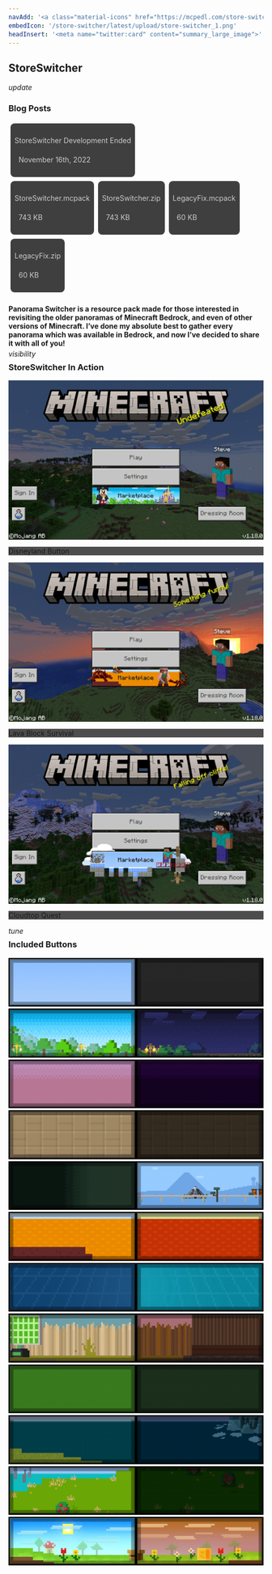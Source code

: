 ```yaml
---
navAdd: '<a class="material-icons" href="https://mcpedl.com/store-switcher/">link</a>'
embedIcon: '/store-switcher/latest/upload/store-switcher_1.png'
headInsert: '<meta name="twitter:card" content="summary_large_image">'
---
```

## StoreSwitcher
<div class="changelog-container closeable" style="background: transparent;padding: 0;"><div><i class="material-icons">update</i><h3>Blog Posts</h3><i class="material-icons"></i></div><div style="display: inherit;"><div class="home-content-container"><a class="home-content-container" style="border-radius:8px;background: #222d;padding:8px;color:#ccc;display:inline-block;margin:4px;line-height: 24px;text-decoration: none;" href="/updates/storeswitcher-development-ended-nov1622"><p class="dreamsdb infotitle">StoreSwitcher Development Ended</p><p class="dreamsdb infostats" style="margin-left:8px">November 16th, 2022</p></a></div></div></div><div class="home-content-container"><a class="home-content-container" style="border-radius:8px;background: #222d;padding:8px;color:#ccc;display:inline-block;margin:4px;line-height: 24px;text-decoration: none;" href="https://drive.google.com/uc?confirm=t&amp;id=1lrhoBtsVFJQ2i-AEcnFsQ5IzL5qYKGFS"><p class="dreamsdb infotitle">StoreSwitcher.mcpack</p><p class="dreamsdb infostats" style="margin-left:8px">743 KB</p></a><a class="home-content-container" style="border-radius:8px;background: #222d;padding:8px;color:#ccc;display:inline-block;margin:4px;line-height: 24px;text-decoration: none;" href="https://drive.google.com/uc?confirm=t&amp;id=1vhwEVUISEz1qWk0jlREYQWvIl6RxErkv"><p class="dreamsdb infotitle">StoreSwitcher.zip</p><p class="dreamsdb infostats" style="margin-left:8px">743 KB</p></a><a class="home-content-container" style="border-radius:8px;background: #222d;padding:8px;color:#ccc;display:inline-block;margin:4px;line-height: 24px;text-decoration: none;" href="https://drive.google.com/uc?confirm=t&amp;id=1IVAPW5JtmIzLRDDRzIXva7WnbFCwu19O"><p class="dreamsdb infotitle">LegacyFix.mcpack</p><p class="dreamsdb infostats" style="margin-left:8px">60 KB</p></a><a class="home-content-container" style="border-radius:8px;background: #222d;padding:8px;color:#ccc;display:inline-block;margin:4px;line-height: 24px;text-decoration: none;" href="https://drive.google.com/uc?confirm=t&amp;id=1RruNNL2r-GCpbNYQYxuOeCp_Y3oigLnn"><p class="dreamsdb infotitle">LegacyFix.zip</p><p class="dreamsdb infostats" style="margin-left:8px">60 KB</p></a></div><div class="changelog-container"><h4 style="margin-bottom: 4px;">Panorama Switcher is a resource pack made for those interested in revisiting the older panoramas of Minecraft Bedrock, and even of other versions of Minecraft. I’ve done my absolute best to gather every panorama which was available in Bedrock, and now I’ve decided to share it with all of you!</h4><i class="material-icons" style="margin-top: 8px;">visibility</i><h3 id="extra-functions" style="margin-top: 8px;">StoreSwitcher In Action</h3><a style="display:block"></a><a class="home-content-image" style="width:auto"><img src="./upload/store-switcher_2.png" alt="Disneyland Button" style="display:block;width:auto;max-width:100%;aspect-ratio:auto"><p style="background:#222c">Disneyland Button</p></a><a class="home-content-image" style="width:auto"><img src="./upload/store-switcher_3.png" alt="Lava Block Survival" style="display:block;width:auto;max-width:100%;aspect-ratio:auto"><p style="background:#222c">Lava Block Survival</p></a><a class="home-content-image" style="width:auto"><img src="./upload/store-switcher_4.png" alt="Lava Block Survival" style="display:block;width:auto;max-width:100%;aspect-ratio:auto"><p style="background:#222c">Cloudtop Quest</p></a><a style="display:block"></a><i class="material-icons" style="margin-top: 8px;">tune</i><h3 id="included-buttons" style="margin-top: 8px;">Included Buttons</h3><img src="./upload/store-switcher_5.png" style="max-height: 192px;display: block;width: auto;max-width: 100%;margin-top: 4px;"><img src="./upload/store-switcher_6.png" style="max-height: 192px;display: block;width: auto;max-width: 100%;margin-top: 4px;"><img src="./upload/store-switcher_7.png" style="max-height: 192px;display: block;width: auto;max-width: 100%;margin-top: 4px;"><img src="./upload/store-switcher_8.png" style="max-height: 192px;display: block;width: auto;max-width: 100%;margin-top: 4px;"><img src="./upload/store-switcher_9.png" style="max-height: 192px;display: block;width: auto;max-width: 100%;margin-top: 4px;"><img src="./upload/store-switcher_10.png" style="max-height: 192px;display: block;width: auto;max-width: 100%;margin-top: 4px;"><img src="./upload/store-switcher_11.png" style="max-height: 192px;display: block;width: auto;max-width: 100%;margin-top: 4px;"><img src="./upload/store-switcher_12.png" style="max-height: 192px;display: block;width: auto;max-width: 100%;margin-top: 4px;"><img src="./upload/store-switcher_13.png" style="max-height: 192px;display: block;width: auto;max-width: 100%;margin-top: 4px;"><img src="./upload/store-switcher_14.png" style="max-height: 192px;display: block;width: auto;max-width: 100%;margin-top: 4px;"><img src="./upload/store-switcher_15.png" style="max-height: 192px;display: block;width: auto;max-width: 100%;margin-top: 4px;"><img src="./upload/store-switcher_16.png" style="max-height: 192px;display: block;width: auto;max-width: 100%;margin-top: 4px;"></div>
